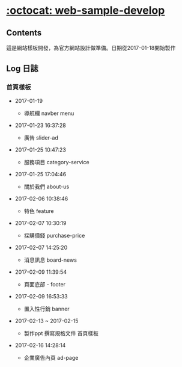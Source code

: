 # [:octocat: web-sample-develop](https://github.com/VisionYi/web-sample-develop)

## Contents
   這是網站樣板開發，為官方網站設計做準備。日期從2017-01-18開始製作

## Log 日誌

### 首頁樣板

+ 2017-01-19 
    - 導航欄 navber menu 

+ 2017-01-23 16:37:28 
    - 廣告 slider-ad 
 
+ 2017-01-25 10:47:23
    - 服務項目 category-service

+ 2017-01-25 17:04:46
    - 關於我們 about-us

+ 2017-02-06 10:38:46
    - 特色 feature

+ 2017-02-07 10:30:19
    - 採購價錢 purchase-price

+ 2017-02-07 14:25:20
    - 消息訊息 board-news

+ 2017-02-09 11:39:54
    - 頁面底部 - footer

+ 2017-02-09 16:53:33
    - 置入性行銷 banner

+ 2017-02-13 ~ 2017-02-15
    - 製作ppt 撰寫規格文件 首頁樣板
    
+ 2017-02-16 14:28:14
    - 企業廣告內頁 ad-page
        
